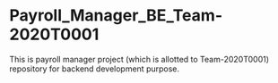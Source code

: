# Payroll_Manager_BE_Team-2020T0001
This is payroll manager project (which is allotted to Team-2020T0001) repository for backend development purpose.
